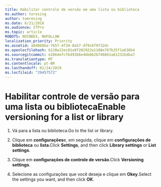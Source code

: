 ```yaml
---
title: Habilitar controle de versão em uma lista ou biblioteca
ms.author: toresing
author: tomresing
ms.date: 6/21/2018
ms.audience: ITPro
ms.topic: article
ROBOTS: NOINDEX, NOFOLLOW
localization_priority: Priority
ms.assetid: a84868ba-7657-4f34-8a57-df9c6f9732dc
ms.openlocfilehash: 6128e22ec01a9f202922a1108e767b25f1a636b4
ms.sourcegitcommit: e2864efcfb493b6e46b662b746661a61232bdba7
ms.translationtype: MT
ms.contentlocale: pt-BR
ms.lasthandoff: 01/24/2019
ms.locfileid: "29457572"
---
```

# <a name="enable-versioning-for-a-list-or-library"></a><span data-ttu-id="663df-102">Habilitar controle de versão para uma lista ou biblioteca</span><span class="sxs-lookup"><span data-stu-id="663df-102">Enable versioning for a list or library</span></span>

1. <span data-ttu-id="663df-103">Vá para a lista ou biblioteca.</span><span class="sxs-lookup"><span data-stu-id="663df-103">Go to the list or library.</span></span>
    
2. <span data-ttu-id="663df-104">Clique em **configurações**e, em seguida, clique em **configurações de biblioteca** ou **lista**.</span><span class="sxs-lookup"><span data-stu-id="663df-104">Click **Settings**, and then click **Library settings** or **List settings**.</span></span>
    
3. <span data-ttu-id="663df-105">Clique em **configurações de controle de versão**.</span><span class="sxs-lookup"><span data-stu-id="663df-105">Click **Versioning settings**.</span></span>
    
4. <span data-ttu-id="663df-106">Selecione as configurações que você deseja e clique em **Okey**.</span><span class="sxs-lookup"><span data-stu-id="663df-106">Select the settings you want, and then click **OK**.</span></span>
    

